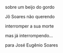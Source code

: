 sobre um beijo do gordo

Jô Soares não querendo

interromper a sua morte

mas já interrompendo...

para José Eugênio Soares
